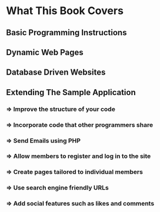 # What This Book Covers
## Basic Programming Instructions
## Dynamic Web Pages
## Database Driven Websites
## Extending The Sample Application
### => Improve the structure of your code
### => Incorporate code that other programmers share
### => Send Emails using PHP
### => Allow members to register and log in to the site
### => Create pages tailored to individual members
### => Use search engine friendly URLs
### => Add social features such as likes and comments
